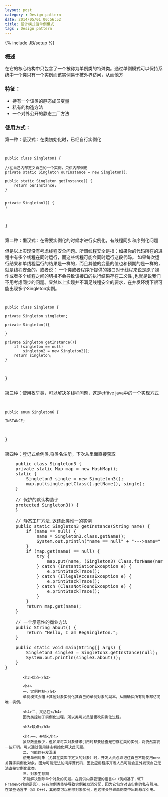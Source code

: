 ```yaml
---
layout: post
category : Design pattern
date: 2014/05/01 00:56:52 
title: 设计模式值单例模式
tags : Design pattern
---
```

{% include JB/setup %}

<h3>概述</h3>
在它的核心结构中只包含了一个被称为单例类的特殊类。通过单例模式可以保持系统中一个类只有一个实例而该实例易于被外界访问，从而他方
<h3>特征：</h3>
<ul>
    <li>持有一个该类的静态成员变量</li>
    <li>私有的构造方法</li>
    <li>一个对外公开的静态工厂方法</li>
</ul>
<h3>使用方式：</h3>
<p>第一种：饿汉式：在类初始化时，已经自行实例化
<pre class="brush: java;">

    public class Singleton1 {

    //在自己内部定义自己的一个实例，只供内部调用
    private static Singleton ourInstance = new Singleton();

    public static Singleton getInstance() {
        return ourInstance;
    }


    private Singleton1() {
    }
}
</pre>

<p>第二种：懒汉式：在需要实例化的时候才进行实例化，有线程同步和序列化问题</p>
<p>但是以上实现没有考虑线程安全问题。所谓线程安全是指：如果你的代码所在的进程中有多个线程在同时运行，而这些线程可能会同时运行这段代码。
  如果每次运行结果和单线程运行的结果是一样的，而且其他的变量的值也和预期的是一样的，就是线程安全的。或者说：
  一个类或者程序所提供的接口对于线程来说是原子操作或者多个线程之间的切换不会导致该接口的执行结果存在二义性
  ,也就是说我们不用考虑同步的问题。显然以上实现并不满足线程安全的要求，在并发环境下很可能出现多个Singleton实例。
 </p>
<pre class="brush: java;">

    public class Singleton {

    private Singleton singleton;

    private Singleton(){

    }

    private Singleton getInstance(){
        if (singleton == null)
            singleton2 = new Singleton2();
        return singleton;
    }
}
</pre>

<p>第三种：使用枚举类，可以解决多线程问题，这是efftive java中的一个实现方式</p>
<pre class="brush: java;">
    
    public enum Singleton6 {
    
    INSTANCE;
}
</pre>

<p>第四种：登记式单例类.将类名注册，下次从里面直接获取</p>

<pre class="brush: java;">
    public class Singleton3 {
    private static Map<String, Singleton3> map = new HashMap<String, Singleton3>();
    static {
        Singleton3 single = new Singleton3();
        map.put(single.getClass().getName(), single);
    }

    // 保护的默认构造子
    protected Singleton3() {
    }

    // 静态工厂方法,返还此类惟一的实例
    public static Singleton3 getInstance(String name) {
        if (name == null) {
            name = Singleton3.class.getName();
            System.out.println("name == null" + "--->name=" + name);
        }
        if (map.get(name) == null) {
            try {
                map.put(name, (Singleton3) Class.forName(name).newInstance());
            } catch (InstantiationException e) {
                e.printStackTrace();
            } catch (IllegalAccessException e) {
                e.printStackTrace();
            } catch (ClassNotFoundException e) {
                e.printStackTrace();
            }
        }
        return map.get(name);
    }

    // 一个示意性的商业方法
    public String about() {
        return "Hello, I am RegSingleton.";
    }

    public static void main(String[] args) {
        Singleton3 single3 = Singleton3.getInstance(null);
        System.out.println(single3.about());
    }
}
</pre>

            <h3>优点</h3>

            <h4>
            一、实例控制</h4>
            单例模式会阻止其他对象实例化其自己的单例对象的副本，从而确保所有对象都访问唯一实例。

            <h4>二、灵活性</h4>
            因为类控制了实例化过程，所以类可以灵活更改实例化过程。

            <h3>缺点</h3>

            <h4>一、开销</h4>
            虽然数量很少，但如果每次对象请求引用时都要检查是否存在类的实例，将仍然需要一些开销。可以通过使用静态初始化解决此问题。
            二、可能的开发混淆
            使用单例对象（尤其在类库中定义的对象）时，开发人员必须记住自己不能使用new关键字实例化对象。因为可能无法访问库源代码，因此应用程序开发人员可能会意外发现自己无法直接实例化此类。
            三、对象生存期
            不能解决删除单个对象的问题。在提供内存管理的语言中（例如基于.NET Framework的语言），只有单例类能够导致实例被取消分配，因为它包含对该实例的私有引用。在某些语言中（如 C++），其他类可以删除对象实例，但这样会导致单例类中出现悬浮引用。

